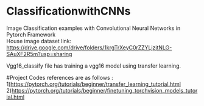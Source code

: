 # ClassificationwithCNNs
Image Classification examples with Convolutional Neural Networks in Pytorch Framework</br>
House image dataset link: https://drive.google.com/drive/folders/1krgTrXeyC0rZZYLjzjtNLG-SAuXF2R5m?usp=sharing </br>

Vgg16_classify file has training a vgg16 model using transfer learning.</br>



#Project Codes references are as follows : 1)https://pytorch.org/tutorials/beginner/transfer_learning_tutorial.html</br>
2)https://pytorch.org/tutorials/beginner/finetuning_torchvision_models_tutorial.html</br>


